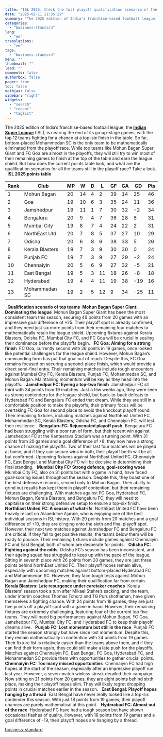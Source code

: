 ```yaml
---
title: "ISL 2025: Check the full playoff qualification scenario of the top 12 teams"
date: "2025-02-11 21:05:29"
summary: "The 2025 edition of India’s franchise-based football league, the Indian Super League (ISL), is nearing the end of its group-stage games, with the top 12 teams fighting for a chance at a top-six finish in the table. So far, bottom-placed Mohammedan SC is the only team to be mathematically eliminated..."
categories:
  - "business-standard"
lang:
  - "en"
translations:
  - "en"
tags:
  - "business-standard"
menu: ""
thumbnail: ""
lead: ""
comments: false
authorbox: false
pager: true
toc: false
mathjax: false
sidebar: "right"
widgets:
  - "search"
  - "recent"
  - "taglist"
---
```


The 2025 edition of India’s franchise-based football league, the **[Indian Super League](https://www.business-standard.com/topic/indian-super-league)** (ISL), is nearing the end of its group-stage games, with the top 12 teams fighting for a chance at a top-six finish in the table. So far, bottom-placed Mohammedan SC is the only team to be mathematically eliminated from the playoff race. While top teams like Mohun Bagan Super Giant and FC Goa are almost in the playoffs, they will still try to win most of their remaining games to finish at the top of the table and earn the league shield. But how does the current points table look, and what are the qualification scenarios for all the teams still in the playoff race? Take a look. 
 
**ISL 2025 points table** 

| **Rank** | **Club** | **MP** | **W** | **D** | **L** | **GF** | **GA** | **GD** | **Pts** |
| --- | --- | --- | --- | --- | --- | --- | --- | --- | --- |
| 1 | Mohun Bagan | 20 | 14 | 4 | 2 | 39 | 14 | 25 | 46 |
| 2 | Goa | 19 | 10 | 6 | 3 | 35 | 24 | 11 | 36 |
| 3 | Jamshedpur | 19 | 11 | 1 | 7 | 30 | 32 | -2 | 34 |
| 4 | Bengaluru | 20 | 9 | 4 | 7 | 36 | 28 | 8 | 31 |
| 5 | Mumbai City | 19 | 8 | 7 | 4 | 24 | 22 | 2 | 31 |
| 6 | NorthEast Utd | 20 | 7 | 8 | 5 | 37 | 27 | 10 | 29 |
| 7 | Odisha | 20 | 6 | 8 | 6 | 38 | 33 | 5 | 26 |
| 8 | Kerala Blasters | 19 | 7 | 3 | 9 | 30 | 30 | 0 | 24 |
| 9 | Punjab FC | 19 | 7 | 3 | 9 | 27 | 29 | -2 | 24 |
| 10 | Chennaiyin | 20 | 5 | 6 | 9 | 27 | 32 | -5 | 21 |
| 11 | East Bengal | 19 | 5 | 3 | 11 | 18 | 26 | -8 | 18 |
| 12 | Hyderabad | 19 | 4 | 4 | 11 | 19 | 38 | -19 | 16 |
| 13 | Mohammedan SC | 19 | 2 | 5 | 12 | 9 | 34 | -25 | 11 |


 
**Qualification scenario of top teams** 
**Mohun Bagan Super Giant: Dominating the league** 
Mohun Bagan Super Giant has been the most consistent team this season, securing 46 points from 20 games with an impressive goal difference of +25. Their playoff spot is already confirmed, and they need just six more points from their remaining four matches to mathematically retain the league shield. Upcoming fixtures against Kerala Blasters, Odisha FC, Mumbai City FC, and FC Goa will be crucial in sealing their dominance before the playoffs begin.
 
**FC Goa: Aiming for a strong finish** 
FC Goa, currently second with 36 points in 19 games, once looked like potential challengers for the league shield. However, Mohun Bagan’s commanding form has put that goal out of reach. Despite this, FC Goa remains focused on securing a second-place finish, which would provide a direct semi-final entry. Their remaining matches include tough encounters against Mumbai City FC, Kerala Blasters, Punjab FC, Mohammedan SC, and Mohun Bagan. Maintaining momentum will be key as they head into the playoffs.
 
**Jamshedpur FC: Eyeing a top-two finish** 
Jamshedpur FC sit third with 34 points from 19 matches. Just a few weeks ago, they were seen as strong contenders for the league shield, but back-to-back defeats to Hyderabad FC and Bengaluru FC ended that dream. While they are still in a comfortable position to make the playoffs, their primary focus will be overtaking FC Goa for second place to avoid the knockout playoff round. Their remaining fixtures, including matches against NorthEast United FC, Mohammedan SC, Kerala Blasters, Odisha FC, and Chennaiyin FC, will test their resilience.
 
**Bengaluru FC: Rejuvenated playoff push** 
Bengaluru FC had been struggling with a poor run of form, but their recent win against Jamshedpur FC at the Kanteerava Stadium was a turning point. With 31 points from 20 games and a goal difference of +8, they now have a strong chance of making the playoffs. Two of their last four matches will be played at home, and if they can secure wins in both, their playoff berth will be all but confirmed. Upcoming fixtures against NorthEast United FC, Chennaiyin FC, East Bengal, and Mumbai City FC will be decisive in determining their final standing.
 
**Mumbai City FC: Strong defence, goal-scoring woes** 
Mumbai City FC, also on 31 points but with a game in hand, have faced goal-scoring issues throughout the season. Despite this, they boast one of the best defensive records, second only to Mohun Bagan. Their ability to grind out results has kept them in playoff contention, but their remaining fixtures are challenging. With matches against FC Goa, Hyderabad FC, Mohun Bagan, Kerala Blasters, and Bengaluru FC, they will need to capitalise on their strong defensive setup to ensure a top-six finish.
 
**NorthEast United FC: A season of what-ifs** 
NorthEast United FC have been heavily reliant on Alaaeddine Ajaraie, who is enjoying one of the best individual seasons in ISL history. With 29 points from 20 matches and a goal difference of +10, they are clinging onto the sixth and final playoff spot. However, their next two matches against Jamshedpur FC and Bengaluru FC are critical. If they fail to get positive results, the teams below them will be ready to pounce. Their remaining fixtures include games against Chennaiyin FC and East Bengal, both of whom are desperate for points.
 
**Odisha FC: Fighting against the odds** 
Odisha FC’s season has been inconsistent, and their ageing squad has struggled to keep up with the pace of the league. Sitting in seventh place with 26 points from 20 games, they are just three points behind NorthEast United FC. Their playoff hopes remain alive, especially with upcoming matches against bottom-placed Hyderabad FC and Mohammedan SC. However, they face tough tests against Mohun Bagan and Jamshedpur FC, making their qualification far from certain.
 
**Kerala Blasters: Late resurgence under caretaker coaches** 
Kerala Blasters’ season took a turn after Mikael Stahre’s sacking, and the team, under interim coaches Thomas Tchorz and TG Purushothaman, have given themselves a fighting chance. With 24 points from 19 games, they are just five points off a playoff spot with a game in hand. However, their remaining fixtures are extremely challenging, featuring four of the current top five teams. They will need big performances against Mohun Bagan, FC Goa, Jamshedpur FC, Mumbai City FC, and Hyderabad FC to keep their playoff dreams alive.
 
**Punjab FC: Lost momentum but still in the race** 
Punjab FC started the season strongly but have since lost momentum. Despite this, they remain mathematically in contention with 24 points from 19 games. Their fixture list is relatively easier than the teams above them, and if they can find their form again, they could still make a late push for the playoffs. Matches against Chennaiyin FC, East Bengal, FC Goa, Hyderabad FC, and Mohammedan SC provide them with opportunities to gather crucial points.
 
**Chennaiyin FC: Too many missed opportunities** 
Chennaiyin FC had high hopes at the start of the season, especially after an impressive playoff run last year. However, a seven-match winless streak derailed their campaign. Now sitting on 21 points from 20 games, they are eight points behind sixth place, making their playoff hopes slim. They will likely regret dropping points in crucial matches earlier in the season.
 
**East Bengal: Playoff hopes hanging by a thread** 
East Bengal have never really looked like a top-six contender this season. With just 18 points from 19 games, their playoff chances are purely mathematical at this point.
 
**Hyderabad FC: Almost out of the race** 
Hyderabad FC have had a tough season but have shown occasional flashes of quality. However, with 16 points from 19 games and a goal difference of -19, their playoff hopes are hanging by a thread.

[business-standard](https://www.business-standard.com/sports/football-news/isl-2025-check-the-full-playoff-qualification-scenario-of-the-top-12-teams-125021101619_1.html)

